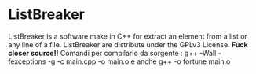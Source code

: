 
# ListBreaker
ListBreaker is a software make in C++ for extract an element from a list or any line of a file.
ListBreaker are distribute under the GPLv3 License. ****Fuck closer source!!****
Comandi per compilarlo da sorgente :
g++ -Wall -fexceptions -g  -c main.cpp -o main.o e anche
g++  -o fortune main.o

